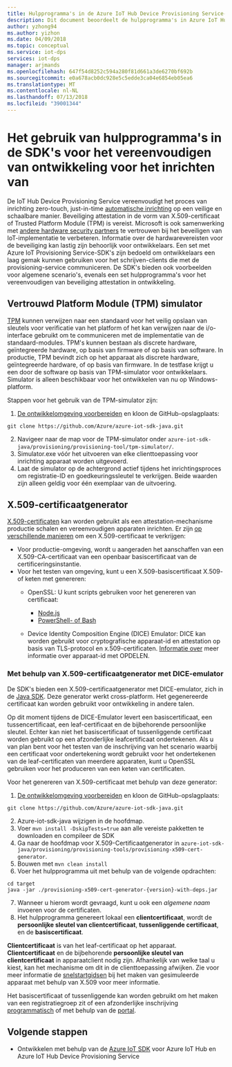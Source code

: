 ```yaml
---
title: Hulpprogramma's in de Azure IoT Hub Device Provisioning Service-SDK's gebruiken om ontwikkeling te vereenvoudigen
description: Dit document beoordeelt de hulpprogramma's in Azure IoT Hub Device Provisioning Service-SDK's voor ontwikkeling
author: yzhong94
ms.author: yizhon
ms.date: 04/09/2018
ms.topic: conceptual
ms.service: iot-dps
services: iot-dps
manager: arjmands
ms.openlocfilehash: 647f54d8252c594a280f81d661a3de6270bf692b
ms.sourcegitcommit: e0a678acb0dc928e5c5edde3ca04e6854eb05ea6
ms.translationtype: MT
ms.contentlocale: nl-NL
ms.lasthandoff: 07/13/2018
ms.locfileid: "39001344"
---
```

# <a name="how-to-use-tools-provided-in-the-sdks-to-simplify-development-for-provisioning"></a>Het gebruik van hulpprogramma's in de SDK's voor het vereenvoudigen van ontwikkeling voor het inrichten van
De IoT Hub Device Provisioning Service vereenvoudigt het proces van inrichting zero-touch, just-in-time [automatische inrichting](concepts-auto-provisioning.md) op een veilige en schaalbare manier.  Beveiliging attestation in de vorm van X.509-certificaat of Trusted Platform Module (TPM) is vereist.  Microsoft is ook samenwerking met [andere hardware security partners](https://azure.microsoft.com/blog/azure-iot-supports-new-security-hardware-to-strengthen-iot-security/) te vertrouwen bij het beveiligen van IoT-implementatie te verbeteren. Informatie over de hardwarevereisten voor de beveiliging kan lastig zijn behoorlijk voor ontwikkelaars. Een set met Azure IoT Provisioning Service-SDK's zijn bedoeld om ontwikkelaars een laag gemak kunnen gebruiken voor het schrijven-clients die met de provisioning-service communiceren. De SDK's bieden ook voorbeelden voor algemene scenario's, evenals een set hulpprogramma's voor het vereenvoudigen van beveiliging attestation in ontwikkeling.

## <a name="trusted-platform-module-tpm-simulator"></a>Vertrouwd Platform Module (TPM) simulator
[TPM](https://docs.microsoft.com/azure/iot-dps/concepts-security#trusted-platform-module-tpm) kunnen verwijzen naar een standaard voor het veilig opslaan van sleutels voor verificatie van het platform of het kan verwijzen naar de i/o-interface gebruikt om te communiceren met de implementatie van de standaard-modules. TPM's kunnen bestaan als discrete hardware, geïntegreerde hardware, op basis van firmware of op basis van software.  In productie, TPM bevindt zich op het apparaat als discrete hardware, geïntegreerde hardware, of op basis van firmware. In de testfase krijgt u een door de software op basis van TPM-simulator voor ontwikkelaars.  Simulator is alleen beschikbaar voor het ontwikkelen van nu op Windows-platform.

Stappen voor het gebruik van de TPM-simulator zijn:
1. [De ontwikkelomgeving voorbereiden](https://docs.microsoft.com/azure/iot-dps/quick-enroll-device-x509-java#prepare-the-development-environment) en kloon de GitHub-opslagplaats:
```
git clone https://github.com/Azure/azure-iot-sdk-java.git
```
2. Navigeer naar de map voor de TPM-simulator onder ```azure-iot-sdk-java/provisioning/provisioning-tool/tpm-simulator/```.
3. Simulator.exe vóór het uitvoeren van elke clienttoepassing voor inrichting apparaat worden uitgevoerd.
4. Laat de simulator op de achtergrond actief tijdens het inrichtingsproces om registratie-ID en goedkeuringssleutel te verkrijgen.  Beide waarden zijn alleen geldig voor één exemplaar van de uitvoering.

## <a name="x509-certificate-generator"></a>X.509-certificaatgenerator
[X.509-certificaten](https://docs.microsoft.com/azure/iot-dps/concepts-security#x509-certificates) kan worden gebruikt als een attestation-mechanisme productie schalen en vereenvoudigen apparaten inrichten.  Er zijn [op verschillende manieren](https://docs.microsoft.com/azure/iot-hub/iot-hub-x509ca-overview#how-to-get-an-x509-ca-certificate) om een X.509-certificaat te verkrijgen:
* Voor productie-omgeving, wordt u aangeraden het aanschaffen van een X.509-CA-certificaat van een openbaar basiscertificaat van de certificeringsinstantie.
* Voor het testen van omgeving, kunt u een X.509-basiscertificaat X.509- of keten met genereren:
    * OpenSSL: U kunt scripts gebruiken voor het genereren van certificaat:
        * [Node.js](https://github.com/Azure/azure-iot-sdk-node/tree/master/provisioning/tools)
        * [PowerShell- of Bash](https://github.com/Azure/azure-iot-sdk-c/blob/master/tools/CACertificates/CACertificateOverview.md)
        
    * Device Identity Composition Engine (DICE) Emulator: DICE kan worden gebruikt voor cryptografische apparaat-id en attestation op basis van TLS-protocol en x.509-certificaten.  [Informatie over](https://www.microsoft.com/research/publication/device-identity-dice-riot-keys-certificates/) meer informatie over apparaat-id met OPDELEN.

### <a name="using-x509-certificate-generator-with-dice-emulator"></a>Met behulp van X.509-certificaatgenerator met DICE-emulator
De SDK's bieden een X.509-certificaatgenerator met DICE-emulator, zich in de [Java SDK](https://github.com/Azure/azure-iot-sdk-java/tree/master/provisioning/provisioning-tools/provisioning-x509-cert-generator).  Deze generator werkt cross-platform.  Het gegenereerde certificaat kan worden gebruikt voor ontwikkeling in andere talen.

Op dit moment tijdens de DICE-Emulator levert een basiscertificaat, een tussencertificaat, een leaf-certificaat en de bijbehorende persoonlijke sleutel.  Echter kan niet het basiscertificaat of tussenliggende certificaat worden gebruikt op een afzonderlijke leafcertificaat ondertekenen.  Als u van plan bent voor het testen van de inschrijving van het scenario waarbij een certificaat voor ondertekening wordt gebruikt voor het ondertekenen van de leaf-certificaten van meerdere apparaten, kunt u OpenSSL gebruiken voor het produceren van een keten van certificaten.

Voor het genereren van X.509-certificaat met behulp van deze generator:
1. [De ontwikkelomgeving voorbereiden](https://docs.microsoft.com/azure/iot-dps/quick-enroll-device-x509-java#prepare-the-development-environment) en kloon de GitHub-opslagplaats:
```
git clone https://github.com/Azure/azure-iot-sdk-java.git
```
2. Azure-iot-sdk-java wijzigen in de hoofdmap.
3. Voer ```mvn install -DskipTests=true``` aan alle vereiste pakketten te downloaden en compileer de SDK
4. Ga naar de hoofdmap voor X.509-Certificaatgenerator in ```azure-iot-sdk-java/provisioning/provisioning-tools/provisioning-x509-cert-generator```.
5. Bouwen met ```mvn clean install```
6. Voer het hulpprogramma uit met behulp van de volgende opdrachten:
```
cd target
java -jar ./provisioning-x509-cert-generator-{version}-with-deps.jar
```
7. Wanneer u hierom wordt gevraagd, kunt u ook een _algemene naam_ invoeren voor de certificaten.
8. Het hulpprogramma genereert lokaal een **clientcertificaat**, wordt de **persoonlijke sleutel van clientcertificaat**, **tussenliggende certificaat**, en de **basiscertificaat**.

**Clientcertificaat** is van het leaf-certificaat op het apparaat.  **Clientcertificaat** en de bijbehorende **persoonlijke sleutel van clientcertificaat** in apparaatclient nodig zijn. Afhankelijk van welke taal u kiest, kan het mechanisme om dit in de clienttoepassing afwijken.  Zie voor meer informatie de [snelstartgidsen](https://docs.microsoft.com/azure/iot-dps/quick-create-simulated-device-x509) bij het maken van gesimuleerde apparaat met behulp van X.509 voor meer informatie.

Het basiscertificaat of tussenliggende kan worden gebruikt om het maken van een registratiegroep zit of een afzonderlijke inschrijving [programmatisch](https://docs.microsoft.com/azure/iot-dps/how-to-manage-enrollments-sdks) of met behulp van de [portal](https://docs.microsoft.com/azure/iot-dps/how-to-manage-enrollments).

## <a name="next-steps"></a>Volgende stappen
* Ontwikkelen met behulp van de [Azure IoT SDK]( https://github.com/Azure/azure-iot-sdks) voor Azure IoT Hub en Azure IoT Hub Device Provisioning Service
